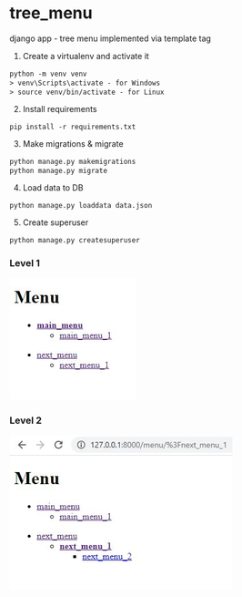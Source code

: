 # tree_menu

django app - tree menu implemented via template tag

1. Create a virtualenv and activate it

 ```
python -m venv venv
> venv\Scripts\activate - for Windows
> source venv/bin/activate - for Linux
 ```

2. Install requirements

```
pip install -r requirements.txt
```

3. Make migrations & migrate

```
python manage.py makemigrations
python manage.py migrate
```

4. Load data to DB

```
python manage.py loaddata data.json
```

5. Create superuser

```
python manage.py createsuperuser
```

### Level 1

![alt text](https://github.com/Frvzr/uptrade_task/blob/main/screens/level_1.JPG)

### Level 2

![alt text](https://github.com/Frvzr/uptrade_task/blob/main/screens/level_2.JPG)
